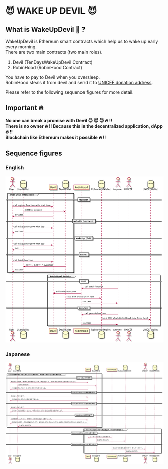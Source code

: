 # :smiling_imp: WAKE UP DEVIL :smiling_imp:

## What is WakeUpDevil :memo: ?
WakeUpDevil is Ethereum smart contracts which help us to wake up early every morning.  
There are two main contracts (two main roles).  
1. Devil (TenDaysWakeUpDevil Contract)
2. RobinHood (RobinHood Contract)

You have to pay to Devil when you oversleep.  
RobinHood steals it from devil and send it to [UNICEF donation address](https://www.unicef.org.nz/donate-in-crypto).

Please refer to the following sequence figures for more detail. 

## Important :fire:
**No one can break a promise with Devil :smiling_imp: :smiling_imp: :smiling_imp: :fire: !!  
There is no owner :fire: !!  Because this is the decentralized application, dApp :fire: !!  
Blockchain like Ethereum makes it possible :fire: !!**  

## Sequence figures
### English
![](https://github.com/ryokomy/wake-up-devil/blob/master/out/docs/sequence_en/SEQUENCE_EN.png)
### Japanese
![](https://github.com/ryokomy/wake-up-devil/blob/master/out/docs/sequence_simple_jp/SEQUENCE_SIMPLE_JP.png)